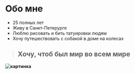 # Обо мне

* 25 полных лет
* Живу в Санкт-Петерурге
* Люблю рисовать и бить татуировки людям 
* Хочу путешествовать с собакой в доме на колесах
  
> ## Хочу, чтоб был мир во всем мире <b>

![картинка](https://terra.vet/wp-content/uploads/25-7.jpg)